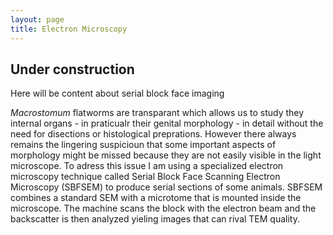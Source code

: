 ```yaml
---
layout: page
title: Electron Microscopy
---
```


## Under construction ##

Here will be content about serial block face imaging 

*Macrostomum* flatworms are transparant which allows us to study they internal organs - in praticualr their genital morphology - in detail without the need for disections or histological preprations. However there always remains the lingering suspicioun that some important aspects of morphology might be missed because they are not easily visible in the light microscope. To adress this issue I am using a specialized electron microscopy technique called Serial Block Face Scanning Electron Microscopy (SBFSEM) to produce serial sections of some animals. 
SBFSEM combines a standard SEM with a microtome that is mounted inside the microscope. The machine scans the block with the electron beam and the backscatter is then analyzed yieling images that can rival TEM quality. 